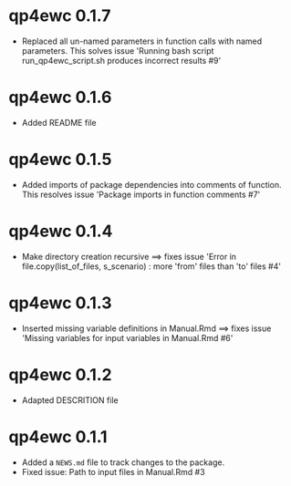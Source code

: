 # qp4ewc 0.1.7

* Replaced all un-named parameters in function calls with named parameters. This solves issue 'Running bash script run_qp4ewc_script.sh produces incorrect results #9'

# qp4ewc 0.1.6

* Added README file

# qp4ewc 0.1.5

* Added imports of package dependencies into comments of function. This resolves issue 'Package imports in function comments #7'

# qp4ewc 0.1.4

* Make directory creation recursive ==> fixes issue 'Error in file.copy(list_of_files, s_scenario) : more 'from' files than 'to' files #4'

# qp4ewc 0.1.3

* Inserted missing variable definitions in Manual.Rmd ==> fixes issue 'Missing variables for input variables in Manual.Rmd #6'

# qp4ewc 0.1.2

* Adapted DESCRITION file

# qp4ewc 0.1.1

* Added a `NEWS.md` file to track changes to the package.
* Fixed issue: Path to input files in Manual.Rmd #3
